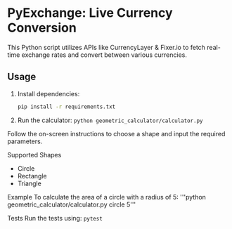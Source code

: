 # PyExchange: Live Currency Conversion

This Python script utilizes APIs like CurrencyLayer & Fixer.io to fetch real-time exchange rates and convert between various currencies.

## Usage

1. Install dependencies:

   ```bash
   pip install -r requirements.txt

1. Run the calculator:
```python geometric_calculator/calculator.py```

Follow the on-screen instructions to choose a shape and input the required parameters.

Supported Shapes
- Circle
- Rectangle
- Triangle

Example
To calculate the area of a circle with a radius of 5:
'''python geometric_calculator/calculator.py circle 5'''

Tests
Run the tests using:
```pytest```
